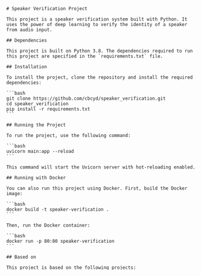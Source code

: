     # Speaker Verification Project

    This project is a speaker verification system built with Python. It uses the power of deep learning to verify the identity of a speaker from audio input.

    ## Dependencies

    This project is built on Python 3.8. The dependencies required to run this project are specified in the `requirements.txt` file. 

    ## Installation

    To install the project, clone the repository and install the required dependencies:

    ```bash
    git clone https://github.com/cbcyd/speaker_verification.git
    cd speaker_verification
    pip install -r requirements.txt
    ```

    ## Running the Project

    To run the project, use the following command:

    ```bash
    uvicorn main:app --reload
    ```

    This command will start the Uvicorn server with hot-reloading enabled.

    ## Running with Docker

    You can also run this project using Docker. First, build the Docker image:

    ```bash
    docker build -t speaker-verification .
    ```

    Then, run the Docker container:

    ```bash
    docker run -p 80:80 speaker-verification
    ```

    ## Based on

    This project is based on the following projects:

    - [Speaker Verification by OnTrack-UG-Squad](https://github.com/OnTrack-UG-Squad/speaker-verification)
    - [Deep Speaker by Philipperemy](https://github.com/philipperemy/deep-speaker)
